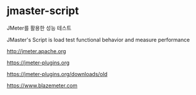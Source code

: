 # jmaster-script
JMeter를 활용한 성능 테스트

JMaster's Script is load test functional behavior and measure performance

http://jmeter.apache.org

https://jmeter-plugins.org

https://jmeter-plugins.org/downloads/old

https://www.blazemeter.com
